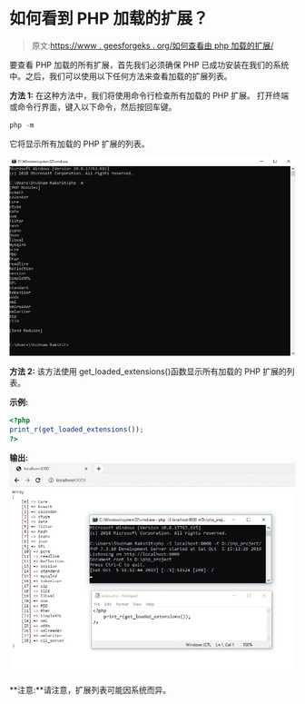 # 如何看到 PHP 加载的扩展？

> 原文:[https://www . geesforgeks . org/如何查看由 php 加载的扩展/](https://www.geeksforgeeks.org/how-to-see-the-extensions-loaded-by-php/)

要查看 PHP 加载的所有扩展，首先我们必须确保 PHP 已成功安装在我们的系统中。之后，我们可以使用以下任何方法来查看加载的扩展列表。

**方法 1:** 在这种方法中，我们将使用命令行检查所有加载的 PHP 扩展。
打开终端或命令行界面，键入以下命令，然后按回车键。

```php
php -m
```

它将显示所有加载的 PHP 扩展的列表。

![PHP_Ext_A1_output](img/bdc04375cdc4141785f6ebb2779455aa.png)

**方法 2:** 该方法使用 get_loaded_extensions()函数显示所有加载的 PHP 扩展的列表。

**示例:**

```php
<?php 
print_r(get_loaded_extensions());
?> 
```

**输出:**
![PHP_EXT_AP2](img/fbd3afcac7eeea4a5912b019fd08fe01.png)

**注意:**请注意，扩展列表可能因系统而异。